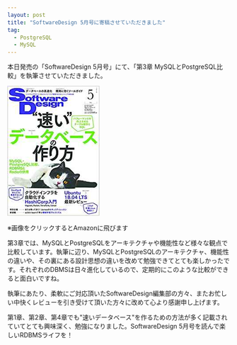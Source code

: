 ```yaml
---
layout: post
title: "SoftwareDesign 5月号に寄稿させていただきました"
tag:
  - PostgreSQL
  - MySQL
---
```


本日発売の「SoftwareDesign 5月号」にて、「第3章 MySQLとPostgreSQL比較」を執筆させていただきました。

[![](/assets/images/softwaredesign_201805.png)](http://amzn.asia/9tmerIW)

※画像をクリックするとAmazonに飛びます

第3章では、MySQLとPostgreSQLをアーキテクチャや機能性など様々な観点で比較しています。執筆に辺り、MySQLとPostgreSQLのアーキテクチャ、機能性の違いや、その裏にある設計思想の違いを改めて勉強できてとても楽しかったです。それぞれのDBMSは日々進化しているので、定期的にこのような比較ができると面白いですね。

執筆にあたり、柔軟にご対応頂いたSoftwareDesign編集部の方々、またお忙しい中快くレビューを引き受けて頂いた方々に改めて心より感謝申し上げます。

第1章、第2章、第4章でも"速いデータベース"を作るための方法が多く記載されていてとても興味深く、勉強になりました。SoftwareDesign 5月号を読んで楽しいRDBMSライフを！
